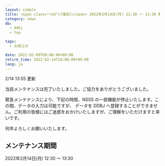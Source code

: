 ```yaml
---
layout: simple
title: <span class="red">[復旧]</span> 2022年2月14日(月) 12:30 ～ 13:30 緊急メンテナンスによる NSSS 一部機能停止のお知らせ
category: news
db:
  - ddbj
  - top

tags:
  - お知らせ

date: 2022-02-09T09:00:00+09:00
retire_time: 2022-02-14T18:00:00+09:00
lang: ja
---
```


2/14 13:55 更新

当該メンテナンスは完了いたしました。ご協力をありがとうございました。


緊急メンテナンスにより、下記の時間、NSSS の一部機能が停止いたします。この間、データの入力は可能ですが、
データを DDBJ へ登録することができません。ご利用の皆様にはご迷惑をおかけいたしますが、ご理解をいただけますと幸いです。

何卒よろしくお願いいたします。

## メンテナンス期間

2022年2月14日(月) 12:30 ～ 13:30

